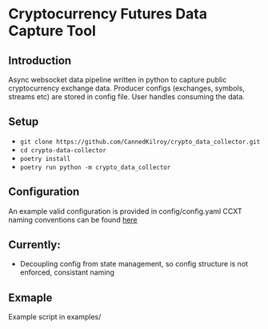 # Cryptocurrency Futures Data Capture Tool

## Introduction
Async websocket data pipeline written in python to capture public cryptocurrency exchange data. Producer configs (exchanges, symbols, streams etc) are stored in config file. User handles consuming the data. 

## Setup
  - `git clone https://github.com/CannedKilroy/crypto_data_collector.git`
  - `cd crypto-data-collector`
  - `poetry install`
  - `poetry run python -m crypto_data_collector`

## Configuration
An example valid configuration is provided in config/config.yaml
CCXT naming conventions can be found [here](https://docs.ccxt.com/#/?id=contract-naming-conventions)
## Currently:
- Decoupling config from state management, so config structure is not enforced, consistant naming 
## Exmaple
Example script in examples/

